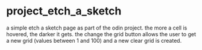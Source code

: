 # project_etch_a_sketch
a simple etch a sketch page as part of the odin project. the more a cell is hovered, the darker it gets. the change the grid button allows the user to get a new grid (values between 1 and 100) and a new clear grid is created.